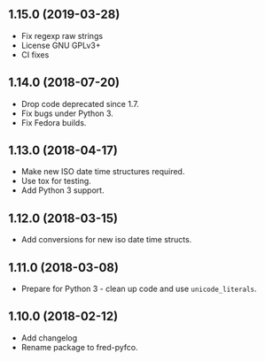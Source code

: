 ## 1.15.0 (2019-03-28) ##

 * Fix regexp raw strings
 * License GNU GPLv3+
 * CI fixes

## 1.14.0 (2018-07-20) ##

 * Drop code deprecated since 1.7.
 * Fix bugs under Python 3.
 * Fix Fedora builds.

## 1.13.0 (2018-04-17) ##

 * Make new ISO date time structures required.
 * Use tox for testing.
 * Add Python 3 support.

## 1.12.0 (2018-03-15) ##

 * Add conversions for new iso date time structs.

## 1.11.0 (2018-03-08) ##

 * Prepare for Python 3 - clean up code and use ``unicode_literals``.

## 1.10.0 (2018-02-12) ##

 * Add changelog
 * Rename package to fred-pyfco.
